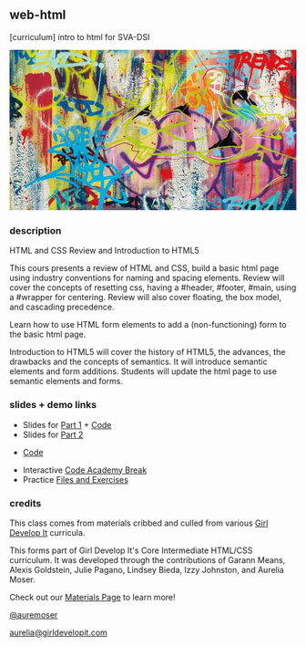 ## web-html
[curriculum] intro to html for SVA-DSI

![Graffiti](https://raw.githubusercontent.com/auremoser/web-intro/master/images/graf.jpg)

### description

HTML and CSS Review and Introduction to HTML5

This cours presents a review of HTML and CSS, build a basic html page using industry conventions for naming and spacing elements. Review will cover the concepts of resetting css, having a #header, #footer, #main, using a #wrapper for centering. Review will also cover floating, the box model, and cascading precedence.

Learn how to use HTML form elements to add a (non-functioning) form to the basic html page.

Introduction to HTML5 will cover the history of HTML5, the advances, the drawbacks and the concepts of semantics. It will introduce semantic elements and form additions. Students will update the html page to use semantic elements and forms.

### slides + demo links

* Slides for [Part 1](hhttps://auremoser.github.io/web-concepts) + [Code](https://github.com/auremoser/web-concepts)
* Slides for [Part 2](hhttps://auremoser.github.io/web-intro)
+ [Code](https://github.com/auremoser/web-intro)
* Interactive [Code Academy Break](http://webdive.ktam.org/web/basics)
* Practice [Files and Exercises](https://github.com/auremoser/web-concepts/tree/master/practice)

### credits

This class comes from materials cribbed and culled from various [Girl Develop It](https://www.girldevelopit.com/) curricula.

This forms part of Girl Develop It's Core Intermediate HTML/CSS curriculum. It was developed through the contributions of Garann Means, Alexis Goldstein, Julie Pagano, Lindsey Bieda, Izzy Johnston, and Aurelia Moser.

Check out our [Materials Page](https://www.girldevelopit.com/materials) to learn more!

[@auremoser](twitter.com/auremoser)

[aurelia@girldevelopit.com](mailto:aurelia@girldevelopit.com)
